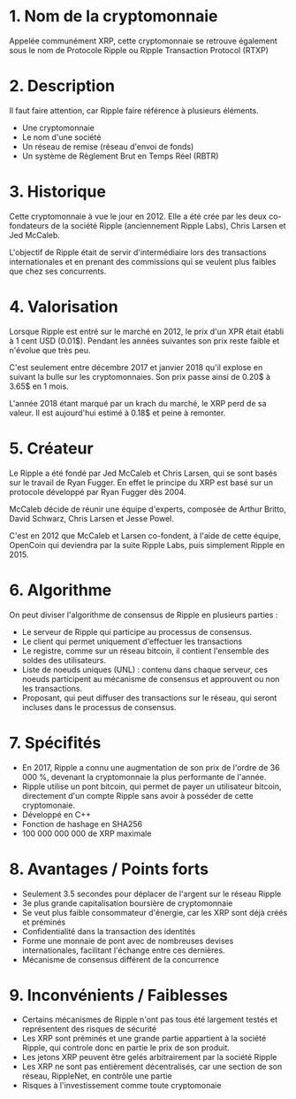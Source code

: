 # 1. Nom de la cryptomonnaie

Appelée communément XRP, cette cryptomonnaie se retrouve également sous le nom de Protocole Ripple ou Ripple Transaction Protocol (RTXP)

# 2. Description

Il faut faire attention, car Ripple faire référence à plusieurs éléments.

- Une cryptomonnaie
- Le nom d'une société
- Un réseau de remise (réseau d'envoi de fonds)
- Un système de Règlement Brut en Temps Réel (RBTR)
	
# 3. Historique

Cette cryptomonnaie à vue le jour en 2012. Elle a été crée par les deux co-fondateurs de la société Ripple (anciennement Ripple Labs), Chris Larsen et Jed McCaleb.

L'objectif de Ripple était de servir d'intermédiaire lors des transactions internationales et en prenant des commissions qui se veulent plus faibles que chez ses concurrents.

# 4. Valorisation

Lorsque Ripple est entré sur le marché en 2012, le prix d'un XPR était établi à 1 cent USD (0.01$). Pendant les années suivantes son prix reste faible et n'évolue que très peu.

C'est seulement entre décembre 2017 et janvier 2018 qu'il explose en suivant la bulle sur les cryptomonnaies. Son prix passe ainsi de 0.20$ à 3.65$ en 1 mois.

L'année 2018 étant marqué par un krach du marché, le XRP perd de sa valeur. Il est aujourd'hui estimé à 0.18$ et peine à remonter.

# 5. Créateur

Le Ripple a été fondé par Jed McCaleb et Chris Larsen, qui se sont basés sur le travail de Ryan Fugger. En effet le principe du XRP est basé sur un protocole développé par Ryan Fugger dès 2004.

McCaleb décide de réunir une équipe d'experts, composée de Arthur Britto, David Schwarz, Chris Larsen et Jesse Powel.

C'est en 2012 que McCaleb et Larsen co-fondent, à l'aide de cette équipe, OpenCoin qui deviendra par la suite Ripple Labs, puis simplement Ripple en 2015.

# 6. Algorithme

On peut diviser l'algorithme de consensus de Ripple en plusieurs parties :

- Le serveur de Ripple qui participe au processus de consensus.
- Le client qui permet uniquement d'effectuer les transactions
- Le registre, comme sur un réseau bitcoin, il contient l'ensemble des soldes des utilisateurs.
- Liste de noeuds uniques (UNL) : contenu dans chaque serveur, ces noeuds participent au mécanisme de consensus et approuvent ou non les transactions.
- Proposant, qui peut diffuser des transactions sur le réseau, qui seront incluses dans le processus de consensus.
	
# 7. Spécifités
	
 - En 2017, Ripple a connu une augmentation de son prix de l'ordre de 36 000 %, devenant la cryptomonnaie la plus performante de l'année.
 - Ripple utilise un pont bitcoin, qui permet de payer un utilisateur bitcoin, directement d'un compte Ripple sans avoir à posséder de cette cryptomonaie.
 - Développé en C++
 - Fonction de hashage en SHA256
 - 100 000 000 000 de XRP maximale
 
 # 8. Avantages / Points forts
 
 - Seulement 3.5 secondes pour déplacer de l'argent sur le réseau Ripple
 - 3e plus grande capitalisation boursière de cryptomonnaie
 - Se veut plus faible consommateur d'énergie, car les XRP sont déjà créés et préminés
 - Confidentialité dans la transaction des identités
 - Forme une monnaie de pont avec de nombreuses devises internationales, facilitant l'échange entre ces dernières.
 - Mécanisme de consensus différent de la concurrence
 
 # 9. Inconvénients / Faiblesses
 
 - Certains mécanismes de Ripple n'ont pas tous été largement testés et représentent des risques de sécurité
 - Les XRP sont préminés et une grande partie appartient à la société Ripple, qui controle donc en partie le prix de son produit.
 - Les jetons XRP peuvent être gelés arbitrairement par la société Ripple
 - Les XRP ne sont pas entièrement décentralisés, car une section de son réseau, RippleNet, en contrôle une partie
 - Risques à l'investissement comme toute cryptomonaie
 
	